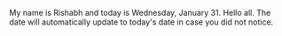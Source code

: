 My name is Rishabh and today is Wednesday, January 31. Hello all. The date will automatically update to today's date in case you did not notice.
